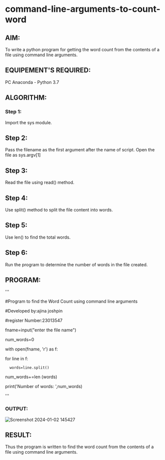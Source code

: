 # command-line-arguments-to-count-word
## AIM:
To write a python program for getting the word count from the contents of a file using command line arguments.
## EQUIPEMENT'S REQUIRED: 
PC
Anaconda - Python 3.7
## ALGORITHM: 
### Step 1:
Import the sys module.
## Step 2:
Pass the filename as the first argument after the name of script. Open the file as sys.argv[1]
## Step 3:
Read the file using read() method.
## Step 4:
Use split() method to split the file content into words.
## Step 5:
Use len() to find the total words.
## Step 6:
Run the program to determine the number of words in the file created.
## PROGRAM:
'''

#Program to find the Word Count using command line arguments

#Developed by:ajina joshpin

#register Number:23013547

fname=input("enter the file name")

num_words=0

with open(fname, 'r') as f:

   for line in f:

      words=line.split()

num_words+=len (words)

print('Number of words: ',num_words)

'''

### OUTPUT:
![Screenshot 2024-01-02 145427](https://github.com/ajinajoshpin/command-line-arguments-to-count-word/assets/148514578/4fcaf1a4-77e4-4554-9155-6ba7b9f71555)




## RESULT:
Thus the program is written to find the word count from the contents of a file using command line arguments.
